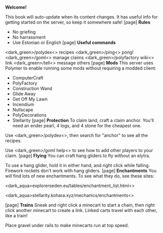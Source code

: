 **Welcome!**

This book will auto-update when its content changes.
It has useful info for getting started on the server, so keep it somewhere safe!
[page]
**Rules**

- No griefing
- No harrassment
- Use Estonian or English
[page]
**Useful commands**

<dark_green>/polydex<> recipes
<dark_green>/ping<> pong!
<dark_green>/goml<> manage claims
<dark_green>/polyfactory wiki<> link
<dark_green>/tell<> message others
[page]
**Mods**
This server uses Polymer to enable running some mods without requiring a modded client:

- ComputerCraft
- PolyFactory
- Construction Wand
- Glide Away
- Get Off My Lawn
- Incendium
- Nullscape
- PolyDecorations
- Stellarity
[page]
**Protection**
To claim land, craft a claim anchor. You'll need an ender pearl, 4 logs, and 4 stone for the cheapest one.

Use <dark_green>/polydex<>, then search for "anchor" to see all the recipes.

Use <dark_green>/goml help<> to see how to add other players to your claim.
[page]
**Flying**
You can craft hang gliders to fly without an elytra.

To use a hang glider, hold it in either hand, and right click while falling. Firework rockets don't work with hang gliders.
[page]
**Enchantments**
You will find lots of new enchantments. To see what they do, see these sites:

<dark_aqua>explorerseden.eu/tables/enchantment\_list.html<>

<dark_aqua>stellarity.kohara.xyz/mechanics/enchantments<>

[page]
**Trains**
Sneak and right click a minecart to start a chain, then right click another minecart to create a link. Linked carts travel with each other, like a train!

Place gravel under rails to make minecarts run at top speed.
